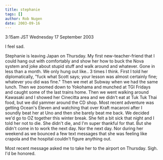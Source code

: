 ```yaml
---
title: stephanie
tags: []
author: Rob Nugen
date: 2003-09-16
---
```


<p class=date>3:15am JST Wednesday 17 September 2003</p>

<p>I feel sad.</p>

<p>Stephanie is leaving Japan on Thursday.  My first
new-teacher-friend that I could hang out with comfortably and show her
how to buck the Nova system and joke about stupid stuff and walk
around and whatever.  Gone in less than a month.  We only hung out
like.. 3 times I think.  First I told her diplomatically, "fuck what
Scott says; your lesson was almost certainly fine; whatever you did
was fine."  Then we met at Subway when we had the same lunch.  Then we
zoomed down to Yokohama and munched at TGI Fridays and caught some of
the last trains home.  Then we went walking around Kawasaki and I
showed her Cinecitta area and we didn't eat at Tuk Tuk Thai food, but
we did yammer around the CD shop.  Most recent adventure was getting
Ocean's Eleven and watching that over Kraft macaroni after I soundly
beat her at Uno and then she barely beat me back.  We decided we'd go
to OZ together this winter break.  She felt a bit sick that night and
I told her not to die.  She didn't die, and I'm super thankful for
that.  But she didn't come in to work the next day.  Nor the next day.
Nor during her weekend as we bounced a few text messages that she was
feeling like crapola and the hospital couldn't figure anything
out.</p>

<p>Most recent message asked me to take her to the airport on
Thursday.  Sigh.  I'd be honored.</p>
